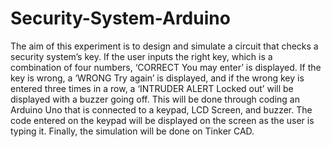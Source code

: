 # Security-System-Arduino
The aim of this experiment is to design and simulate a circuit that checks a security system’s key. If the user inputs the right key, which is a combination of four numbers, ‘CORRECT You may enter’ is displayed. If the key is wrong, a ‘WRONG Try again’ is displayed, and if the wrong key is entered three times in a row, a ‘INTRUDER ALERT Locked out’ will be displayed with a buzzer going off. This will be done through coding an Arduino Uno that is connected to a keypad, LCD Screen, and buzzer. The code entered on the keypad will be displayed on the screen as the user is typing it. Finally, the simulation will be done on Tinker CAD.
